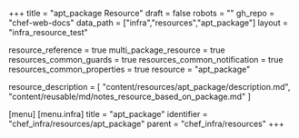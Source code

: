 +++
title = "apt_package Resource"
draft = false
robots = ""
gh_repo = "chef-web-docs"
data_path = ["infra","resources","apt_package"]
layout = "infra_resource_test"

resource_reference = true
multi_package_resource = true
resources_common_guards = true
resources_common_notification = true
resources_common_properties = true
resource = "apt_package"

resource_description = [
  "content/resources/apt_package/description.md",
  "content/reusable/md/notes_resource_based_on_package.md"
]

[menu]
  [menu.infra]
    title = "apt_package"
    identifier = "chef_infra/resources/apt_package"
    parent = "chef_infra/resources"
+++

<!-- The contents of this page are automatically generated from the apt_package.yaml file in the data/infra/resources directory. -->
<!-- To suggest a change, edit the https://github.com/chef/chef/blob/main/lib/chef/resource/apt_package.rb file and submit a pull request to the https://github.com/chef/chef repository. -->
<!-- markdownlint-disable-file -->
